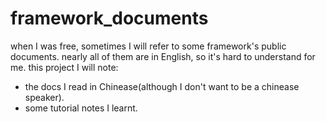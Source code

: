 # framework_documents
when I was free, sometimes I will refer to some framework's public documents. nearly all of them are in English, so it's hard to understand for me.
this project I will note:
- the docs I read in Chinease(although I don't want to be a chinease speaker).
- some tutorial notes I learnt.
